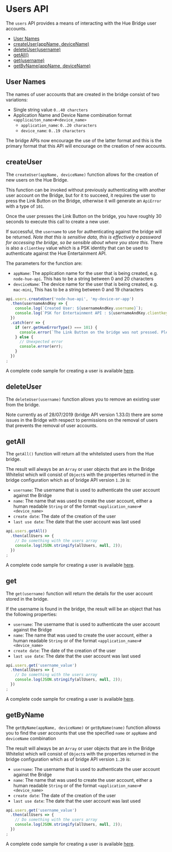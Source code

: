 # Users API

The `users` API provides a means of interacting with the Hue Bridge user accounts.

* [User Names](#user-names)
* [createUser(appName, deviceName)](#createuser)
* [deleteUser(username)](#deleteuser)
* [getAll()](#getAll)
* [get(username)](#get)
* [getByName(appName, deviceName)](#getbyname)


## User Names
The names of user accounts that are created in the bridge consist of two variations:

* Single string value `0..40 charcters` 
* Application Name and Device Name combination format `<applicaiton_name>#<device_name>`
   * `application_name`:  `0..20 characters`
   * `device_name`: `0..19 characters` 

The bridge APIs now encourage the use of the latter format and this is the primary format that this API will encourage
on the creation of new accounts.



## createUser
The `createUser(appName, deviceName)` function allows for the creation of new users on the Hue Bridge.

This function can be invoked without previously authenticating with another user account on the Bridge, but for it to 
succeed, it requires the user to press the Link Button on the Bridge, otherwise it will generate an `ApiError` with a 
type of `101`.

Once the user presses the Link Button on the bridge, you have roughly 30 seconds to execute this call to create a new 
user.

If successful, the `username` to use for authenticating against the bridge will be returned. _Note that this is sensitive 
data, this is effectively a password for accessing the bridge, so be sensible about where you store this._
There is also a `clientkey` value which is a PSK identity that can be used to authenticate against the Hue Entertainment 
API.

The parameters for the function are:

* `appName`: The application name for the user that is being created, e.g. `node-hue-api`. This has to be a string between 0 and 20 characters
* `devciceName`:  The device name for the user that is being created, e.g. `mac-mini`, This has to be a string between 0 and 19 characters


```js
api.users.createUser('node-hue-api', 'my-device-or-app')
  .then(usernameAndKey => {
    console.log(`Created User: ${usernameAndKey.username}`);
    console.log(`PSK for Entertainment API : ${usernameAndKey.clientkey}`);
  })
  .catch(err => {
    if (err.getHueErrorType() === 101) {
      console.error(`The Link Button on the bridge was not pressed. Please press the link button and then re-run.`);
    } else {
      // Unexpected error
      console.error(err);
    }
  })
;
```

A complete code sample for creating a user is available [here](../examples/v3/users/createUser.js).



## deleteUser
The `deleteUser(username)` function allows you to remove an existing user from the bridge.

Note currently as of 28/07/2019 (bridge API version 1.33.0) there are some issues in the Bridge with respect to permissions on the removal of users
that prevents the removal of user accounts.



## getAll
The `getAll()` function will return all the whitelisted users from the Hue bridge.

The result will always be an `Array` or user objects that are in the Bridge Whitelist which will consist of `Object`s 
with the properties returned in the bridge configuration which as of bridge API version `1.20` is:

* `username`: The username that is used to authenticate the user account against the Bridge
* `name`: The name that was used to create the user account, either a human readable `String` or of the format `<application_name>#<device_name>`
* `create date`: The date of the creation of the user
* `last use date`: The date that the user account was last used 
 

```js
api.users.getAll()
  .then(allUsers => {
    // Do something with the users array
    console.log(JSON.stringify(allUsers, null, 2));
  })
;
```

A complete code sample for creating a user is available [here](../examples/v3/users/getAllUsers.js).



## get
The `get(username)` function will return the details for the user account stored in the bridge.

If the username is found in the bridge, the result will be an object that has the following properties:

* `username`: The username that is used to authenticate the user account against the Bridge
* `name`: The name that was used to create the user account, either a human readable `String` or of the format `<application_name>#<device_name>`
* `create date`: The date of the creation of the user
* `last use date`: The date that the user account was last used

```js
api.users.get('username_value')
  .then(allUsers => {
    // Do something with the users array
    console.log(JSON.stringify(allUsers, null, 2));
  })
;
```

A complete code sample for creating a user is available [here](../examples/v3/users/getUser.js).



## getByName
The `getByName(appName, deviceName)` or `getByName(name)` function allowss you to find the user accounts that use the
specified `name` or `appName` and `deviceName` combination

The result will always be an `Array` or user objects that are in the Bridge Whitelist which will consist of `Object`s 
with the properties returned in the bridge configuration which as of bridge API version `1.20` is:

* `username`: The username that is used to authenticate the user account against the Bridge
* `name`: The name that was used to create the user account, either a human readable `String` or of the format `<application_name>#<device_name>`
* `create date`: The date of the creation of the user
* `last use date`: The date that the user account was last used 

```js
api.users.get('username_value')
  .then(allUsers => {
    // Do something with the users array
    console.log(JSON.stringify(allUsers, null, 2));
  })
;
```

A complete code sample for creating a user is available [here](../examples/v3/users/getUserByName.js).